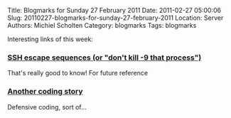 Title: Blogmarks for Sunday 27 February 2011
Date: 2011-02-27 05:00:06
Slug: 20110227-blogmarks-for-sunday-27-february-2011
Location: Server
Authors: Michiel Scholten
Category: blogmarks
Tags: blogmarks

<p>Interesting links of this week:</p>
<h3><a href="http://grack.com/blog/2011/02/23/ssh-escape-sequences-or-dont-kill-9-that-process/">SSH escape sequences (or "don't kill -9 that process")</a></h3>
<p>That's really good to know! For future reference</p>
<h3><a href="http://dfan.org/writing/coding.html">Another coding story</a></h3>
<p>Defensive coding, sort of...</p>
